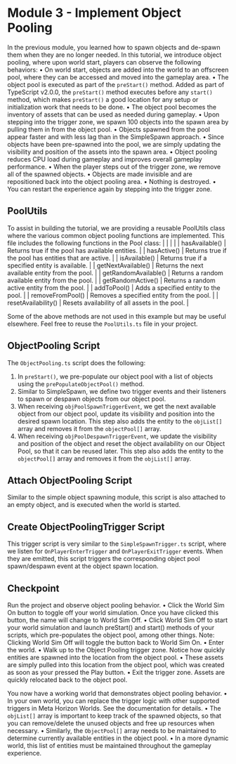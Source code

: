 # Module 3 - Implement Object Pooling

In the previous module, you learned how to spawn objects and de-spawn them when they are no longer needed. In this tutorial, we introduce object pooling, where upon world start, players can observe the following behaviors:
• On world start, objects are added into the world to an offscreen pool, where they can be accessed and moved into the gameplay area.
  • The object pool is executed as part of the `preStart()` method. Added as part of TypeScript v2.0.0, the `preStart()` method executes before any `start()` method, which makes `preStart()` a good location for any setup or initialization work that needs to be done.
  • The object pool becomes the inventory of assets that can be used as needed during gameplay.
• Upon stepping into the trigger zone, we spawn 100 objects into the spawn area by pulling them in from the object pool.
• Objects spawned from the pool appear faster and with less lag than in the SimpleSpawn approach.
  • Since objects have been pre-spawned into the pool, we are simply updating the visibility and position of the assets into the spawn area.
  • Object pooling reduces CPU load during gameplay and improves overall gameplay performance.
• When the player steps out of the trigger zone, we remove all of the spawned objects.
  • Objects are made invisible and are repositioned back into the object pooling area.
  • Nothing is destroyed.
• You can restart the experience again by stepping into the trigger zone.

## PoolUtils

To assist in building the tutorial, we are providing a reusable PoolUtils class where the various common object pooling functions are implemented. This file includes the following functions in the Pool class:
|  |
|  |
| hasAvailable() | Returns true if the pool has available entities. |
| hasActive() | Returns true if the pool has entities that are active. |
| isAvailable() | Returns true if a specified entity is available. |
| getNextAvailable() | Returns the next available entity from the pool. |
| getRandomAvailable() | Returns a random available entity from the pool. |
| getRandomActive() | Returns a random active entity from the pool. |
| addToPool() | Adds a specified entity to the pool. |
| removeFromPool() | Removes a specified entity from the pool. |
| resetAvailability() | Resets availability of all assets in the pool. |

Some of the above methods are not used in this example but may be useful elsewhere. Feel free to reuse the `PoolUtils.ts` file in your project.

## ObjectPooling Script

The `ObjectPooling.ts` script does the following:
1. In `preStart()`, we pre-populate our object pool with a list of objects using the `prePopulateObjectPool()` method.
2. Similar to SimpleSpawn, we define two trigger events and their listeners to spawn or despawn objects from our object pool.
  1. When receiving `objPoolSpawnTriggerEvent`, we get the next available object from our object pool, update its visibility and position into the desired spawn location. This step also adds the entity to the `objList[]` array and removes it from the `objectPool[]` array.
  2. When receiving `objPoolDespawnTriggerEvent`, we update the visibility and position of the object and reset the object availability on our Object Pool, so that it can be reused later. This step also adds the entity to the `objectPool[]` array and removes it from the `objList[]` array.

## Attach ObjectPooling Script

Similar to the simple object spawning module, this script is also attached to an empty object, and is executed when the world is started.

## Create ObjectPoolingTrigger Script

This trigger script is very similar to the `SimpleSpawnTrigger.ts` script, where we listen for `OnPlayerEnterTrigger` and `OnPlayerExitTrigger` events. When they are emitted, this script triggers the corresponding object pool spawn/despawn event at the object spawn location.

## Checkpoint

Run the project and observe object pooling behavior.
• Click the World Sim On button to toggle off your world simulation. Once you have clicked this button, the name will change to World Sim Off.
• Click World Sim Off to start your world simulation and launch preStart() and start() methods of your scripts, which pre-populates the object pool, among other things. Note: Clicking World Sim Off will toggle the button back to World Sim On.
• Enter the world.
• Walk up to the Object Pooling trigger zone. Notice how quickly entities are spawned into the location from the object pool.
  • These assets are simply pulled into this location from the object pool, which was created as soon as your pressed the Play button.
• Exit the trigger zone. Assets are quickly relocated back to the object pool.

You now have a working world that demonstrates object pooling behavior.
• In your own world, you can replace the trigger logic with other supported triggers in Meta Horizon Worlds. See the documentation for details.
• The `objList[]` array is important to keep track of the spawned objects, so that you can remove/delete the unused objects and free up resources when necessary.
• Similarly, the `ObjectPool[]` array needs to be maintained to determine currently available entities in the object pool.
• In a more dynamic world, this list of entities must be maintained throughout the gameplay experience.

